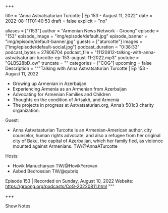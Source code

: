 
+++

title = "Anna Astvatsaturian Turcotte | Ep 153 - August 11, 2022"
date = 2022-08-11T01:40:53
draft = false
explicit = "no"

aliases = ["/153"]
author = "Armenian News Network - Groong"
episode = "153"
episode_image = "img/episode/default.jpg"
episode_banner = "img/episode/default-banner.jpg"
guests = ["aturcotte"]
images = ["img/episode/default-social.jpg"]
podcast_duration = "0:38:33"
podcast_bytes = 27806704
podcast_file = "11120812-talking-with-anna-astvatsaturian-turcotte-ep-153-august-11-2022.mp3"
youtube = "GLBS28bD_ow"
truncate = ""
categories = ["COG"]
upcoming = false
Description = """Talking with Anna Astvatsaturian Turcotte | Ep 153 - August 11, 2022

* Growing up Armenian in Azerbaijan
* Experiencing Armenia as an Armenian from Azerbaijan
* Advocating for Armenian Families and Children
* Thoughts on the condition of Artsakh, and Armenia
* The projects in progress at Astvatsaturian.org, Anna’s 501c3 charity organization.

Guest:
* Anna Astvatsaturian Turcotte is an Armenian-American author, city counselor, human rights advocate, and also a refugee from her original city of Baku, the capital of Azerbaijan, which her family fled, as violence mounted against Armenians. TW/@AnnaATurcotte

Hosts:
* Hovik Manucharyan TW/@HovikYerevan
* Asbed Bedrossian TW/@qubriq

Episode 153 | Recorded on Sunday, August 10, 2022
Website: https://groong.org/podcasts/CoG-20220811.html
"""

+++

Show Notes

